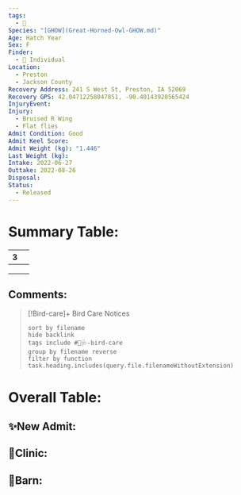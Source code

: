 ```yaml
---
tags:
  - 🦅
Species: "[GHOW](Great-Horned-Owl-GHOW.md)"
Age: Hatch Year
Sex: F
Finder:
  - 🧑 Individual
Location:
  - Preston
  - Jackson County
Recovery Address: 241 S West St, Preston, IA 52069
Recovery GPS: 42.04712258047851, -90.40143920565424
InjuryEvent: 
Injury:
  - Bruised R Wing
  - Flat flies
Admit Condition: Good
Admit Keel Score: 
Admit Weight (kg): "1.446"
Last Weight (kg): 
Intake: 2022-06-27
Outtake: 2022-08-26
Disposal: 
Status:
  - Released
---
```


# Summary Table:

<div><table class="dataview table-view-table"><thead class="table-view-thead"><tr class="table-view-tr-header"><th class="table-view-th"><span></span><span class="dataview small-text">3</span></th><th class="table-view-th"><span></span></th></tr></thead><tbody class="table-view-tbody"><tr><td><span></span></td><td><span></span></td></tr><tr><td><span></span></td><td><span></span></td></tr><tr><td><span></span></td><td><span></span></td></tr></tbody></table></div>

## Comments:

> [!Bird-care]+ Bird Care Notices
>   ```tasks 
>   sort by filename
>   hide backlink
>   tags include #🦅🩺-bird-care 
>   group by filename reverse
>   filter by function task.heading.includes(query.file.filenameWithoutExtension)
>   ```

# Overall Table:

## ✨New Admit:



## 🏥Clinic:



## 🏡Barn:


